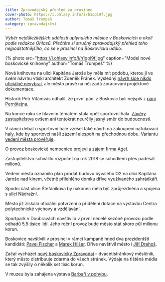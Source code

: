 ```yaml
---
title: Zpravodajský přehled za prosinec
cover-photo: https://i.ohlasy.info/i/h1qpi9f.jpg
author: Tomáš Trumpeš
category: zpravodajství
---
```


*Výběr nejdůležitějších událostí uplynulého měsíce v Boskovicích a okolí podle redakce Ohlasů. Přečtěte si stručný zpravodajský přehled toho nejpodstatnějšího, co se v prosinci na Boskovicku událo.*

{% photo src="https://i.ohlasy.info/i/h1qpi9f.jpg" caption="Model nové boskovické knihovny" author="Tomáš Trumpeš" %}

Nová knihovna na ulici Kapitána Jaroše by měla mít podobu, kterou jí ve svém návrhu vtiskl architekt Zdeněk Fránek. Výsledný [návrh sice nikdo oficiálně nevybral](http://www.ohlasy.info/clanky/2017/12/z-radnice.html), ale město právě na něj zadá zpracování projektové dokumentace.

Historik Petr Vítámvás odhalil, že první páni z Boskovic byli nejspíš z [páni Pernštejna](http://www.ohlasy.info/clanky/2017/12/pernstejni.html).

Na konce roku se hlavním tématem stala opět sportovní hala. [Závěry zastupitelstva](http://www.ohlasy.info/clanky/2017/12/zastupitelstvo.html) ovšem ani tentokrát neurčily jasný směr do budoucnosti.

V rámci debat o sportovní hale vzešel také návrh na zakoupení nafukovací haly, kde by sportovci našli zázemí alespoň na přechodnou dobu. Variantu [vedení města prověřuje](http://www.ohlasy.info/clanky/2017/12/z-radnice.html).

O provoz boskovické nemocnice [projevila zájem firma Agel](http://www.ohlasy.info/clanky/2017/12/nemocnice-agel.html).

Zastupitelstvo schválilo rozpočet na rok 2018 se schodkem přes padesát milionů.

Vedení města oznámilo plán prodat budovu bývalého O2 na ulici Kapitána Jaroše nad kinem, včetně přilehlého domku dříve využívaného zahrádkáři.

Spodní část ulice Štefánikova by nakonec měla být zprůjezdněna a spojena s ulicí Nádražní.

Město již získalo oficiální potvrzení o přidělení dotace na výstavbu Centra polytechnické výchovy a vzdělávání.

Sportpark v Doubravách navštívilo v první necelé sezóně provozu podle odhadů 5,5 tisíce lidí. Jeho roční provoz bude město stát skoro půl milionu korun.

Boskovice navštívili v prosinci v rámci kampaně hned dva prezidentští kandidáti: [Pavel Fischer](http://www.ohlasy.info/clanky/2017/12/fischer.html) a [Marek Hilšer](http://www.ohlasy.info/clanky/2018/01/hilser.html). Dříve navštívil město i [Jiří Drahoš](http://www.ohlasy.info/clanky/2017/06/drahos.html).

Začal vycházet [nový boskovický Zpravodaj](http://boskovice.cz/vysel-prvni-novy-boskovicky-zpravodaj/d-32412) – dvacetistránkový měsíčník, který město distribuuje zdarma do všech stránek. Výdaje na tištěná média se tak zvýšily o několik set tisíc korun.

V muzeu byla zahájena výstava [Barbaři v pohybu](http://boskovice.cz/barbari-v-pohybu/d-32318).
